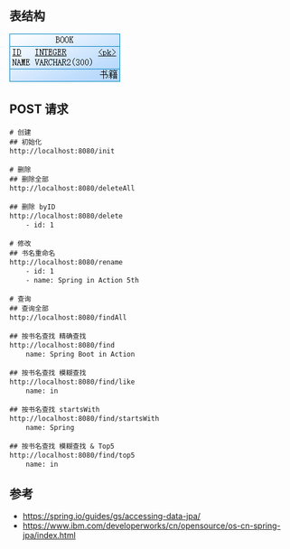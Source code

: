 ## 表结构

![Table](simple.png "表结构")

## POST 请求

```
# 创建
## 初始化
http://localhost:8080/init

# 删除
## 删除全部
http://localhost:8080/deleteAll

## 删除 byID
http://localhost:8080/delete
    - id: 1

# 修改
## 书名重命名
http://localhost:8080/rename
    - id: 1
    - name: Spring in Action 5th

# 查询
## 查询全部
http://localhost:8080/findAll

## 按书名查找 精确查找
http://localhost:8080/find
    name: Spring Boot in Action

## 按书名查找 模糊查找
http://localhost:8080/find/like
    name: in

## 按书名查找 startsWith
http://localhost:8080/find/startsWith
    name: Spring

## 按书名查找 模糊查找 & Top5
http://localhost:8080/find/top5
    name: in
```

## 参考

* https://spring.io/guides/gs/accessing-data-jpa/
* https://www.ibm.com/developerworks/cn/opensource/os-cn-spring-jpa/index.html
